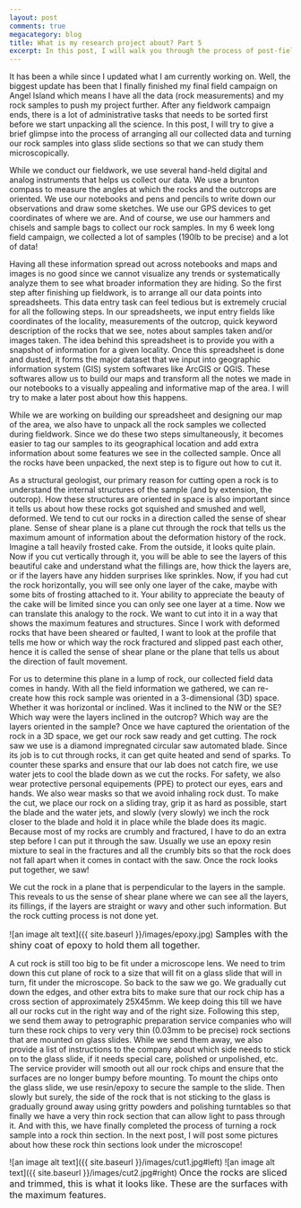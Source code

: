 ```yaml
---
layout: post
comments: true
megacategory: blog
title: What is my research project about? Part 5
excerpt: In this post, I will walk you through the process of post-fieldwork data arranging and how to turn the rock samples into thin sections. 
---
```


It has been a while since I updated what I am currently working on. Well, the biggest update has been that I finally finished my final field campaign on Angel Island which means I have all the data (rock measurements) and my rock samples to push my project further. After any fieldwork campaign ends, there is a lot of administrative tasks that needs to be sorted first before we start unpacking all the science. In this post, I will try to give a brief glimpse into the process of arranging all our collected data and turning our rock samples into glass slide sections so that we can study them microscopically. 

While we conduct our fieldwork, we use several hand-held digital and analog instruments that helps us collect our data. We use a brunton compass to measure the angles at which the rocks and the outcrops are oriented. We use our notebooks and pens and pencils to write down our observations and draw some sketches. We use our GPS devices to get coordinates of where we are. And of course, we use our hammers and chisels and sample bags to collect our rock samples. In my 6 week long field campaign, we collected a lot of samples (190lb to be precise) and a lot of data! 

Having all these information spread out across notebooks and maps and images is no good since we cannot visualize any trends or systematically analyze them to see what broader information they are hiding. So the first step after finishing up fieldwork, is to arrange all our data points into spreadsheets. This data entry task can feel tedious but is extremely crucial for all the following steps. In our spreadsheets, we input entry fields like coordinates of the locality, measurements of the outcrop, quick keyword description of the rocks that we see, notes about samples taken and/or images taken. The idea behind this spreadsheet is to provide you with a snapshot of information for a given locality. Once this spreadsheet is done and dusted, it forms the major dataset that we input into geographic information system (GIS) system softwares like ArcGIS or QGIS. These softwares allow us to build our maps and transform all the notes we made in our notebooks to a visually appealing and informative map of the area. I will try to make a later post about how this happens. 

While we are working on building our spreadsheet and designing our map of the area, we also have to unpack all the rock samples we collected during fieldwork. Since we do these two steps simultaneously, it becomes easier to tag our samples to its geographical location and add extra information about some features we see in the collected sample. Once all the rocks have been unpacked, the next step is to figure out how to cut it. 

As a structural geologist, our primary reason for cutting open a rock is to understand the internal structures of the sample (and by extension, the outcrop). How these structures are oriented in space is also important since it tells us about how these rocks got squished and smushed and well, deformed. We tend to cut our rocks in a direction called the sense of shear plane. Sense of shear plane is a plane cut through the rock that tells us the maximum amount of information about the deformation history of the rock. Imagine a tall heavily frosted cake. From the outside, it looks quite plain. Now if you cut vertically through it, you will be able to see the layers of this beautiful cake and understand what the fillings are, how thick the layers are, or if the layers have any hidden surprises like sprinkles. Now, if you had cut the rock horizontally, you will see only one layer of the cake, maybe with some bits of frosting attached to it. Your ability to appreciate the beauty of the cake will be limited since you can only see one layer at a time. Now we can translate this analogy to the rock. We want to cut into it in a way that shows the maximum features and structures. Since I work with deformed rocks that have been sheared or faulted, I want to look at the profile that tells me how or which way the rock fractured and slipped past each other, hence it is called the sense of shear plane or the plane that tells us about the direction of fault movement. 

For us to determine this plane in a lump of rock, our collected field data comes in handy. With all the field information we gathered, we can re-create how this rock sample was oriented in a 3-dimensional (3D) space. Whether it was horizontal or inclined. Was it inclined to the NW or the SE? Which way were the layers inclined in the outcrop? Which way are the layers oriented in the sample? Once we have captured the orientation of the rock in a 3D space, we get our rock saw ready and get cutting. The rock saw we use is a diamond impregnated circular saw automated blade. Since its job is to cut through rocks, it can get quite heated and send of sparks. To counter these sparks and ensure that our lab does not catch fire, we use water jets to cool the blade down as we cut the rocks. For safety, we also wear protective personal equipements (PPE) to protect our eyes, ears and hands. We also wear masks so that we avoid inhaling rock dust. To make the cut, we place our rock on a sliding tray, grip it as hard as possible, start the blade and the water jets, and slowly (very slowly) we inch the rock closer to the blade and hold it in place while the blade does its magic. Because most of my rocks are crumbly and fractured, I have to do an extra step before I can put it through the saw. Usually we use an epoxy resin mixture to seal in the fractures and all the crumbly bits so that the rock does not fall apart when it comes in contact with the saw. Once the rock looks put together, we saw!

We cut the rock in a plane that is perpendicular to the layers in the sample. This reveals to us the sense of shear plane where we can see all the layers, its fillings, if the layers are straight or wavy and other such information. But the rock cutting process is not done yet. 

![an image alt text]({{ site.baseurl }}/images/epoxy.jpg) 
<span style="font-size:16px;">Samples with the shiny coat of epoxy to hold them all together. </span>

A cut rock is still too big to be fit under a microscope lens. We need to trim down this cut plane of rock to a size that will fit on a glass slide that will in turn, fit under the microscope. So back to the saw we go. We gradually cut down the edges, and other extra bits to make sure that our rock chip has a cross section of approximately 25X45mm. We keep doing this till we have all our rocks cut in the right way and of the right size. Following this step, we send them away to petrographic preparation service companies who will turn these rock chips to very very thin (0.03mm to be precise) rock sections that are mounted on glass slides. While we send them away, we also provide a list of instructions to the company about which side needs to stick on to the glass slide, if it needs special care, polished or unpolished, etc. The service provider will smooth out all our rock chips and ensure that the surfaces are no longer bumpy before mounting. To mount the chips onto the glass slide, we use resin/epoxy to secure the sample to the slide. Then slowly but surely, the side of the rock that is not sticking to the glass is gradually ground away using gritty powders and polishing turntables so that finally we have a very thin rock section that can allow light to pass through it. And with this, we have finally completed the process of turning a rock sample into a rock thin section. In the next post, I will post some pictures about how these rock thin sections look under the microscope!

![an image alt text]({{ site.baseurl }}/images/cut1.jpg#left)
![an image alt text]({{ site.baseurl }}/images/cut2.jpg#right) 
<span style="font-size:16px;">Once the rocks are sliced and trimmed, this is what it looks like. These are the surfaces with the maximum features. </span>

